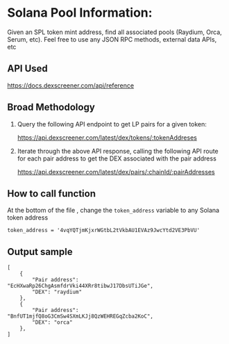 # Solana Pool Information:

Given an SPL token mint address, find all associated pools (Raydium, Orca, Serum, etc). Feel
free to use any JSON RPC methods, external data APIs, etc

## API Used
https://docs.dexscreener.com/api/reference

## Broad Methodology

1. Query the following API endpoint to get LP pairs for a given token:

    https://api.dexscreener.com/latest/dex/tokens/:tokenAddreses

2. Iterate through the above API response, calling the following API route for each pair address to get the DEX associated with the pair address

    https://api.dexscreener.com/latest/dex/pairs/:chainId/:pairAddresses


## How to call function

At the bottom of the file , change the `token_address` variable to any Solana token address
```
token_address = '4vqYQTjmKjxrWGtbL2tVkbAU1EVAz9JwcYtd2VE3PbVU'
```

## Output sample
```
[
    {
        "Pair address": "EcHXwaRp26ChgAsmfdrVki44XRr8tibwJ17DbsUTiJGe",
        "DEX": "raydium"
    },
    {
        "Pair address": "BnfUT1mjfQ8oG3CmSw4SXmLKJj8QzWEHREGqZcba2KoC",
        "DEX": "orca"
    },
]
```
